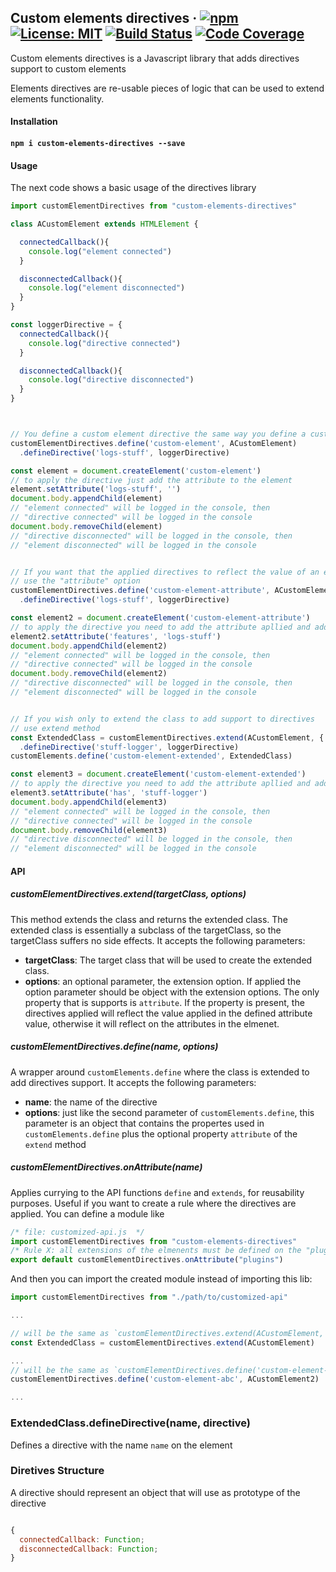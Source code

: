Custom elements directives &middot; [![npm](https://img.shields.io/npm/v/custom-elements-directives.svg?style=flat-square)](https://www.npmjs.com/package/custom-elements-directives) [![License: MIT](https://img.shields.io/github/license/OmarCastro/custom-elements-directive.svg?color=blue&style=flat-square)](https://opensource.org/licenses/MIT) [![Build Status](https://img.shields.io/travis/OmarCastro/custom-elements-directives/master.svg?style=flat-square&logo=travis)](https://travis-ci.org/OmarCastro/custom-elements-directives) [![Code Coverage](https://img.shields.io/codecov/c/github/OmarCastro/custom-elements-directives.svg?style=flat-square&logo=codecov)](https://codecov.io/gh/OmarCastro/custom-elements-directives)
------

Custom elements directives is a Javascript library that adds directives support to custom elements

Elements directives are re-usable pieces of logic that can be used to extend elements functionality.



#### Installation

#### `npm i custom-elements-directives --save`

#### Usage
The next code shows a basic usage of the directives library

```Javascript
import customElementDirectives from "custom-elements-directives" 

class ACustomElement extends HTMLElement {

  connectedCallback(){
    console.log("element connected")
  }

  disconnectedCallback(){
    console.log("element disconnected")
  }
}

const loggerDirective = {
  connectedCallback(){
    console.log("directive connected")
  }

  disconnectedCallback(){
    console.log("directive disconnected")
  }
}



// You define a custom element directive the same way you define a custom element
customElementDirectives.define('custom-element', ACustomElement)
  .defineDirective('logs-stuff', loggerDirective)

const element = document.createElement('custom-element')
// to apply the directive just add the attribute to the element
element.setAttribute('logs-stuff', '')
document.body.appendChild(element)
// "element connected" will be logged in the console, then
// "directive connected" will be logged in the console
document.body.removeChild(element)
// "directive disconnected" will be logged in the console, then
// "element disconnected" will be logged in the console


// If you want that the applied directives to reflect the value of an element attribute  
// use the "attribute" option
customElementDirectives.define('custom-element-attribute', ACustomElement, { attribute: 'features' })
  .defineDirective('logs-stuff', loggerDirective)

const element2 = document.createElement('custom-element-attribute')
// to apply the directive you need to add the attribute apllied and add the name of the directiveyou want to apply
element2.setAttribute('features', 'logs-stuff')
document.body.appendChild(element2)
// "element connected" will be logged in the console, then
// "directive connected" will be logged in the console
document.body.removeChild(element2)
// "directive disconnected" will be logged in the console, then
// "element disconnected" will be logged in the console


// If you wish only to extend the class to add support to directives
// use extend method
const ExtendedClass = customElementDirectives.extend(ACustomElement, { attribute: 'has' })
  .defineDirective('stuff-logger', loggerDirective)
customElements.define('custom-element-extended', ExtendedClass)

const element3 = document.createElement('custom-element-extended')
// to apply the directive you need to add the attribute apllied and add the name of the directiveyou want to apply
element3.setAttribute('has', 'stuff-logger')
document.body.appendChild(element3)
// "element connected" will be logged in the console, then
// "directive connected" will be logged in the console
document.body.removeChild(element3)
// "directive disconnected" will be logged in the console, then
// "element disconnected" will be logged in the console
```


#### API

##### customElementDirectives.extend(targetClass, options)

This method extends the class and returns the extended class. The extended class is essentially a subclass of the targetClass, so the targetClass suffers no side effects. It accepts the following parameters:

 - **targetClass**: The target class that will be used to create the extended class.
 - **options**: an optional parameter, the extension option. If applied the option parameter should be object with the extension options. The only property that is supports is `attribute`. If the property is present, the directives applied will reflect the value applied in the defined attribute value, otherwise it will reflect on the attributes in the elmenet.


##### customElementDirectives.define(name, options)

A wrapper around `customElements.define` where the class is extended to add directives support. It accepts the following parameters:

  - **name**: the name of the directive
  - **options**: just like the second parameter of `customElements.define`, this parameter is an object that contains the propertes used in `customElements.define` plus the optional property `attribute` of the `extend` method


##### customElementDirectives.onAttribute(name)

Applies currying to the API functions `define` and `extends`, for reusability purposes. Useful if you want to create a rule where the directives are applied. You can define a module like

```Javascript
/* file: customized-api.js  */
import customElementDirectives from "custom-elements-directives"
/* Rule X: all extensions of the elmenents must be defined on the "plugin" attribute    */ 
export default customElementDirectives.onAttribute("plugins")
```

And then you can import the created module instead of importing this lib:

```Javascript
import customElementDirectives from "./path/to/customized-api"

...

// will be the same as `customElementDirectives.extend(ACustomElement, { attribute: 'plugins' })`
const ExtendedClass = customElementDirectives.extend(ACustomElement)

...
// will be the same as `customElementDirectives.define('custom-element-abc', ACustomElement2, { attribute: 'plugins' })`
customElementDirectives.define('custom-element-abc', ACustomElement2)

...
```

### ExtendedClass.defineDirective(name, directive)

Defines a directive with the name `name` on the element


### Diretives Structure

A directive should represent an object that will use as prototype of the directive

```Javascript

{
  connectedCallback: Function;
  disconnectedCallback: Function;
}

```
